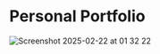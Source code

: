 # Personal Portfolio
![Screenshot 2025-02-22 at 01 32 22](https://github.com/user-attachments/assets/786b8908-7acf-4d20-b723-94a4f78ece93)
